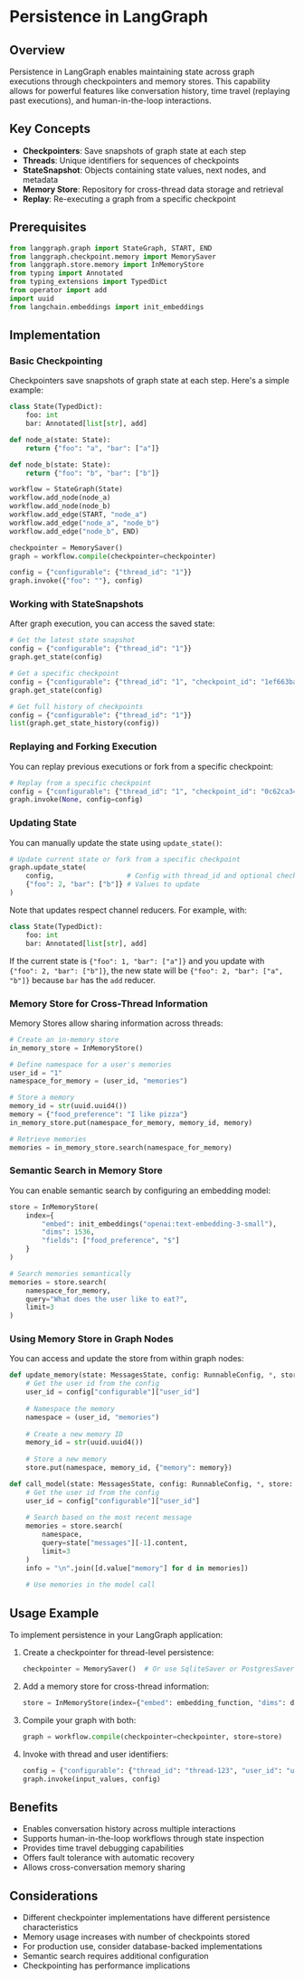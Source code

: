 # Persistence in LangGraph

## Overview
Persistence in LangGraph enables maintaining state across graph executions through checkpointers and memory stores. This capability allows for powerful features like conversation history, time travel (replaying past executions), and human-in-the-loop interactions.

## Key Concepts
- **Checkpointers**: Save snapshots of graph state at each step
- **Threads**: Unique identifiers for sequences of checkpoints
- **StateSnapshot**: Objects containing state values, next nodes, and metadata
- **Memory Store**: Repository for cross-thread data storage and retrieval
- **Replay**: Re-executing a graph from a specific checkpoint

## Prerequisites
```python
from langgraph.graph import StateGraph, START, END
from langgraph.checkpoint.memory import MemorySaver
from langgraph.store.memory import InMemoryStore
from typing import Annotated
from typing_extensions import TypedDict
from operator import add
import uuid
from langchain.embeddings import init_embeddings
```

## Implementation

### Basic Checkpointing
Checkpointers save snapshots of graph state at each step. Here's a simple example:

```python
class State(TypedDict):
    foo: int
    bar: Annotated[list[str], add]

def node_a(state: State):
    return {"foo": "a", "bar": ["a"]}

def node_b(state: State):
    return {"foo": "b", "bar": ["b"]}

workflow = StateGraph(State)
workflow.add_node(node_a)
workflow.add_node(node_b)
workflow.add_edge(START, "node_a")
workflow.add_edge("node_a", "node_b")
workflow.add_edge("node_b", END)

checkpointer = MemorySaver()
graph = workflow.compile(checkpointer=checkpointer)

config = {"configurable": {"thread_id": "1"}}
graph.invoke({"foo": ""}, config)
```

### Working with StateSnapshots
After graph execution, you can access the saved state:

```python
# Get the latest state snapshot
config = {"configurable": {"thread_id": "1"}}
graph.get_state(config)

# Get a specific checkpoint
config = {"configurable": {"thread_id": "1", "checkpoint_id": "1ef663ba-28fe-6528-8002-5a559208592c"}}
graph.get_state(config)

# Get full history of checkpoints
config = {"configurable": {"thread_id": "1"}}
list(graph.get_state_history(config))
```

### Replaying and Forking Execution
You can replay previous executions or fork from a specific checkpoint:

```python
# Replay from a specific checkpoint
config = {"configurable": {"thread_id": "1", "checkpoint_id": "0c62ca34-ac19-445d-bbb0-5b4984975b2a"}}
graph.invoke(None, config=config)
```

### Updating State
You can manually update the state using `update_state()`:

```python
# Update current state or fork from a specific checkpoint
graph.update_state(
    config,                  # Config with thread_id and optional checkpoint_id
    {"foo": 2, "bar": ["b"]} # Values to update
)
```

Note that updates respect channel reducers. For example, with:
```python
class State(TypedDict):
    foo: int
    bar: Annotated[list[str], add]
```

If the current state is `{"foo": 1, "bar": ["a"]}` and you update with `{"foo": 2, "bar": ["b"]}`, the new state will be `{"foo": 2, "bar": ["a", "b"]}` because `bar` has the `add` reducer.

### Memory Store for Cross-Thread Information
Memory Stores allow sharing information across threads:

```python
# Create an in-memory store
in_memory_store = InMemoryStore()

# Define namespace for a user's memories
user_id = "1"
namespace_for_memory = (user_id, "memories")

# Store a memory
memory_id = str(uuid.uuid4())
memory = {"food_preference": "I like pizza"}
in_memory_store.put(namespace_for_memory, memory_id, memory)

# Retrieve memories
memories = in_memory_store.search(namespace_for_memory)
```

### Semantic Search in Memory Store
You can enable semantic search by configuring an embedding model:

```python
store = InMemoryStore(
    index={
        "embed": init_embeddings("openai:text-embedding-3-small"),
        "dims": 1536,
        "fields": ["food_preference", "$"]
    }
)

# Search memories semantically
memories = store.search(
    namespace_for_memory,
    query="What does the user like to eat?",
    limit=3
)
```

### Using Memory Store in Graph Nodes
You can access and update the store from within graph nodes:

```python
def update_memory(state: MessagesState, config: RunnableConfig, *, store: BaseStore):
    # Get the user id from the config
    user_id = config["configurable"]["user_id"]
    
    # Namespace the memory
    namespace = (user_id, "memories")
    
    # Create a new memory ID
    memory_id = str(uuid.uuid4())
    
    # Store a new memory
    store.put(namespace, memory_id, {"memory": memory})

def call_model(state: MessagesState, config: RunnableConfig, *, store: BaseStore):
    # Get the user id from the config
    user_id = config["configurable"]["user_id"]
    
    # Search based on the most recent message
    memories = store.search(
        namespace,
        query=state["messages"][-1].content,
        limit=3
    )
    info = "\n".join([d.value["memory"] for d in memories])
    
    # Use memories in the model call
```

## Usage Example
To implement persistence in your LangGraph application:

1. Create a checkpointer for thread-level persistence:
   ```python
   checkpointer = MemorySaver()  # Or use SqliteSaver or PostgresSaver for production
   ```

2. Add a memory store for cross-thread information:
   ```python
   store = InMemoryStore(index={"embed": embedding_function, "dims": dimensions})
   ```

3. Compile your graph with both:
   ```python
   graph = workflow.compile(checkpointer=checkpointer, store=store)
   ```

4. Invoke with thread and user identifiers:
   ```python
   config = {"configurable": {"thread_id": "thread-123", "user_id": "user-456"}}
   graph.invoke(input_values, config)
   ```

## Benefits
- Enables conversation history across multiple interactions
- Supports human-in-the-loop workflows through state inspection
- Provides time travel debugging capabilities
- Offers fault tolerance with automatic recovery
- Allows cross-conversation memory sharing

## Considerations
- Different checkpointer implementations have different persistence characteristics
- Memory usage increases with number of checkpoints stored
- For production use, consider database-backed implementations
- Semantic search requires additional configuration
- Checkpointing has performance implications
